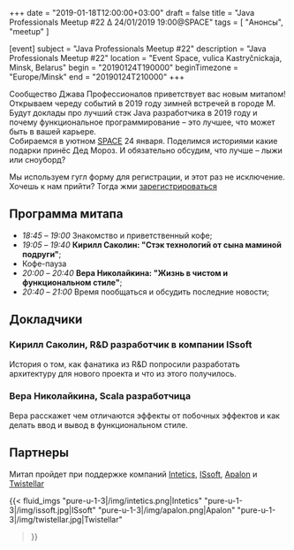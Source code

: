 +++
date = "2019-01-18T12:00:00+03:00"
draft = false
title = "Java Professionals Meetup #22 ∆ 24/01/2019 19:00@SPACE"
tags = [
    "Анонсы", "meetup"
]

[event]
subject = "Java Professionals Meetup #22"
description = "Java Professionals Meetup #22"
location = "Event Space, vulica Kastryčnickaja, Minsk, Belarus"
begin = "20190124T190000"
beginTimezone = "Europe/Minsk"
end = "20190124T210000"
+++

Сообщество Джава Профессионалов приветствует вас новым митапом! Открываем череду событий в 2019 году зимней встречей в городе М.
Будут доклады про лучший стэк Java разработчика в 2019 году и почему функциональное программирование – это лучшее, что может быть в вашей карьере.  
Собираемся в уютном [SPACE](http://eventspace.by) 24 января. Поделимся историями какие подарки принёс Дед Мороз. И обязательно обсудим, что лучше – лыжи или сноуборд?

Мы используем гугл форму для регистрации, и этот раз не исключение. Хочешь к нам прийти? Тогда жми [зарегистрироваться](https://bit.ly/jprof_reg_22)

<!--more-->

## Программа митапа
* _18:45_ – _19:00_ Знакомство и приветственный кофе;
* _19:05_ – _19:40_ **Кирилл Саколин: "Стэк технологий от сына маминой подруги"**;
* Кофе-пауза
* _20:00_ – _20:40_ **Вера Николайкина: "Жизнь в чистом и функциональном стиле"**;
* _20:40_ – _21:00_ Время пообщаться и обсудить последние новости;

## Докладчики

### Кирилл Саколин, R&D разработчик в компании ISsoft

История о том, как фанатика из R&D попросили разработать архитектуру для нового проекта и что из этого получилось.

### Вера Николайкина, Scala разработчица 

Вера расскажет чем отличаются эффекты от побочных эффектов и как делать ввод и вывод в функциональном стиле.

## Партнеры

Митап пройдет при поддержке компаний [Intetics](http://intetics.com), [ISsoft](http://www.issoft.by), [Apalon](https://www.apalon.com/) и [Twistellar](http://twistellar.com/)

{{< fluid_imgs
  "pure-u-1-3|/img/intetics.png|Intetics"
  "pure-u-1-3|/img/issoft.jpg|ISsoft"
  "pure-u-1-3|/img/apalon.png|Apalon"
  "pure-u-1-3|/img/twistellar.jpg|Twistellar"
>}}
